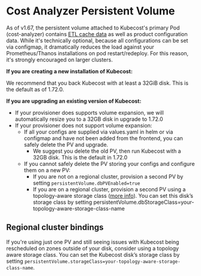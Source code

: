 # Cost Analyzer Persistent Volume

As of v1.67, the persistent volume attached to Kubecost's primary Pod (cost-analyzer) contains [ETL cache data](allocation-api.md#caching-overview) as well as product configuration data. While it's technically optional, because all configurations can be set via configmap, it dramatically reduces the load against your Prometheus/Thanos installations on pod restart/redeploy. For this reason, it's strongly encouraged on larger clusters.

**If you are creating a new installation of Kubecost:**

We recommend that you back Kubecost with at least a 32GiB disk. This is the default as of 1.72.0.

**If you are upgrading an existing version of Kubecost:**

* If your provisioner does supports volume expansion, we will automatically resize you to a 32GB disk in upgrade to 1.72.0
* If your provisioner does not support volume expansion:
  * If all your configs are supplied via values.yaml in helm or via configmap and have not been added from the frontend, you can safely delete the PV and upgrade.
    * We suggest you delete the old PV, then run Kubecost with a 32GB disk. This is the default in 1.72.0
  * If you cannot safely delete the PV storing your configs and configure them on a new PV:
    * If you are not on a regional cluster, provision a second PV by setting `persistentVolume.dbPVEnabled=true`
    * If you are on a regional cluster, provision a second PV using a topology-aware storage class ([more info](https://kubernetes.io/blog/2018/10/11/topology-aware-volume-provisioning-in-kubernetes/#getting-started)). You can set this disk’s storage class by setting persistentVolume.dbStorageClass=your-topology-aware-storage-class-name

## Regional cluster bindings

If you're using just one PV and still seeing issues with Kubecost being rescheduled on zones outside of your disk, consider using a topology aware storage class. You can set the Kubecost disk’s storage class by setting `persistentVolume.storageClass=your-topology-aware-storage-class-name`.
